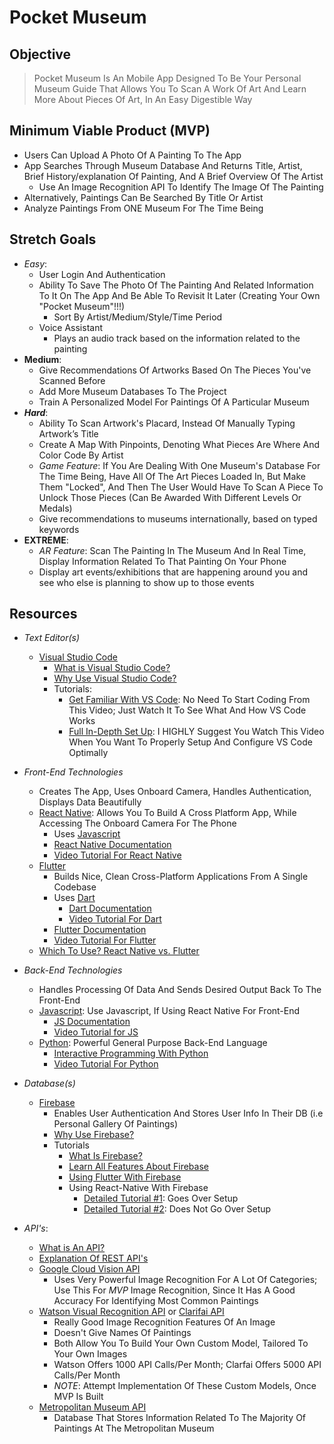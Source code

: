 # Pocket Museum

## Objective
> Pocket Museum Is An Mobile App Designed To Be Your Personal Museum Guide That Allows You To Scan A Work Of Art And Learn More About Pieces Of Art, In An Easy Digestible Way

## Minimum Viable Product (MVP)
- Users Can Upload A Photo Of A Painting To The App
- App Searches Through Museum Database And Returns Title, Artist, Brief History/explanation Of Painting, And A Brief Overview Of The Artist
    - Use An Image Recognition API To Identify The Image Of The Painting
- Alternatively, Paintings Can Be Searched By Title Or Artist
- Analyze Paintings From ONE Museum For The Time Being

## Stretch Goals
- *Easy*:
    - User Login And Authentication
    - Ability To Save The Photo Of The Painting And Related Information To It On The App And Be Able To Revisit It Later (Creating Your Own "Pocket Museum"!!!)
        - Sort By Artist/Medium/Style/Time Period
    - Voice Assistant
        - Plays an audio track based on the information related to the painting
- **Medium**:
    - Give Recommendations Of Artworks Based On The Pieces You've Scanned Before
    - Add More Museum Databases To The Project
    - Train A Personalized Model For Paintings Of A Particular Museum
- ***Hard***:
    - Ability To Scan Artwork's Placard, Instead Of Manually Typing Artwork’s Title
    - Create A Map With Pinpoints, Denoting What Pieces Are Where And Color Code By Artist
    - *Game Feature*: If You Are Dealing With One Museum's Database For The Time Being, Have All Of The Art Pieces Loaded In, But Make Them "Locked", And Then The User Would Have To Scan A Piece To Unlock Those Pieces (Can Be Awarded With Different Levels Or Medals)
    - Give recommendations to museums internationally, based on typed keywords
- ****EXTREME****:
    - *AR Feature*: Scan The Painting In The Museum And In Real Time, Display Information Related To That Painting On Your Phone
    - Display art events/exhibitions that are happening around you and see who else is planning to show up to those events

## Resources
- *Text Editor(s)*
    - [Visual Studio Code](https://code.visualstudio.com/)
        - [What is Visual Studio Code?](https://code.visualstudio.com/docs/editor/whyvscode)
        - [Why Use Visual Studio Code?](https://blog.eduonix.com/software-development/visual-studio-code-popular/)
        - Tutorials:
            - [Get Familiar With VS Code](https://www.youtube.com/playlist?list=PLC3y8-rFHvwhleivq1QohBZN4d8IdzG3c): No Need To Start Coding From This Video; Just Watch It To See What And How VS Code Works
            - [Full In-Depth Set Up](https://www.youtube.com/watch?v=fnPhJHN0jTE): I HIGHLY Suggest You Watch This Video When You Want To Properly Setup And Configure VS Code Optimally
- *Front-End Technologies*
    - Creates The App, Uses Onboard Camera, Handles Authentication, Displays Data Beautifully
    - [React Native](https://facebook.github.io/react-native/): Allows You To Build A Cross Platform App, While Accessing The Onboard Camera For The Phone
        - Uses [Javascript](https://www.javascript.com/)
        - [React Native Documentation](https://www.tutorialspoint.com/react_native/index.htm)
        - [Video Tutorial For React Native](https://www.youtube.com/watch?v=mkualZPRZCs)
    - [Flutter](https://flutter.dev/)
        - Builds Nice, Clean Cross-Platform Applications From A Single Codebase
        - Uses [Dart](https://dart.dev/)
            - [Dart Documentation](https://dart.dev/guides/language/language-tour)
            - [Video Tutorial For Dart](https://www.youtube.com/watch?v=OLjyCy-7U2U)
        - [Flutter Documentation](https://flutter.dev/docs/reference/tutorials)
        - [Video Tutorial For Flutter](https://www.youtube.com/watch?v=1gDhl4leEzA)
    - [Which To Use? React Native vs. Flutter](https://www.youtube.com/watch?v=tSyXb0sHBoE)
- *Back-End Technologies*
    - Handles Processing Of Data And Sends Desired Output Back To The Front-End
    - [Javascript](https://www.javascript.com/): Use Javascript, If Using React Native For Front-End
        - [JS Documentation](https://www.javascript.com/learn/strings)
        - [Video Tutorial for JS](https://www.youtube.com/watch?v=hdI2bqOjy3c)
    - [Python](https://www.python.org/): Powerful General Purpose Back-End Language
        - [Interactive Programming With Python](https://www.codecademy.com/learn/learn-python-3)
        - [Video Tutorial For Python](https://www.youtube.com/watch?v=YYXdXT2l-Gg&list=PL-osiE80TeTt2d9bfVyTiXJA-UTHn6WwU)
        
- *Database(s)*
    - [Firebase](https://firebase.google.com/)
        - Enables User Authentication And Stores User Info In Their DB (i.e Personal Gallery Of Paintings)
        - [Why Use Firebase?](https://www.tristatetechnology.com/blog/firebase-backend-mobile-app/)
        - Tutorials
            - [What Is Firebase?](https://www.youtube.com/watch?v=BXHQ5NxU2p8)
            - [Learn All Features About Firebase](https://www.youtube.com/playlist?list=PLl-K7zZEsYLm7CPS0xf-7E7EF3AFxWRCW)
            - [Using Flutter With Firebase](https://www.youtube.com/playlist?list=PL4cUxeGkcC9j--TKIdkb3ISfRbJeJYQwC)
            - Using React-Native With Firebase
                - [Detailed Tutorial #1](https://www.youtube.com/playlist?list=PLy9JCsy2u97m-xWAxGwHZ2vITtj4qBKDm): Goes Over Setup
                - [Detailed Tutorial #2](https://www.youtube.com/playlist?list=PLDr7Z-9oq655ltYjAj3dbEqEbdkALt0fJ): Does Not Go Over Setup
- *API's*:
    - [What is An API?](https://www.youtube.com/watch?v=s7wmiS2mSXY)
    - [Explanation Of REST API's](https://www.youtube.com/watch?v=7YcW25PHnAA)
    - [Google Cloud Vision API](https://cloud.google.com/vision)
        - Uses Very Powerful Image Recognition For A Lot Of Categories; Use This For *MVP* Image Recognition, Since It Has A Good Accuracy For Identifying Most Common Paintings
    - [Watson Visual Recognition API](https://www.ibm.com/cloud/watson-visual-recognition) or [Clarifai API](https://www.clarifai.com/)
        - Really Good Image Recognition Features Of An Image
        - Doesn't Give Names Of Paintings
        - Both Allow You To Build Your Own Custom Model, Tailored To Your Own Images
        - Watson Offers 1000 API Calls/Per Month; Clarfai Offers 5000 API Calls/Per Month
        - *NOTE*: Attempt Implementation Of These Custom Models, Once MVP Is Built
    - [Metropolitan Museum API](https://metmuseum.github.io/)
        - Database That Stores Information Related To The Majority Of Paintings At The Metropolitan Museum
